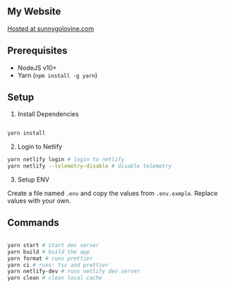 ## My Website

[Hosted at sunnygolovine.com](https://sunnygolovine.com)

## Prerequisites

- NodeJS v10+
- Yarn (`npm install -g yarn`)

## Setup

1. Install Dependencies

```bash

yarn install

```

2. Login to Netlify

```bash
yarn netlify login # login to netlify
yarn netlify --telemetry-disable # disable telemetry

```

3. Setup ENV

Create a file named `.env` and copy the values from `.env.exmple`. Replace values with your own.

## Commands

```bash

yarn start # start dev server
yarn build # build the app
yarn format # runs prettier
yarn ci # runs: tsc and prettier
yarn netlify-dev # runs netlify dev server
yarn clean # clean local cache

```

